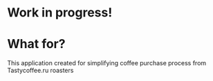 # Work in progress!

# What for?
This application created for simplifying coffee purchase process from Tastycoffee.ru roasters
